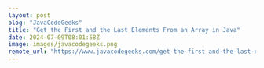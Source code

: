 ```yaml
---
layout: post
blog: "JavaCodeGeeks"
title: "Get the First and the Last Elements From an Array in Java"
date: 2024-07-09T08:01:58Z
image: images/javacodegeeks.png
remote_url: "https://www.javacodegeeks.com/get-the-first-and-the-last-elements-from-an-array-in-java.html"
---
```

